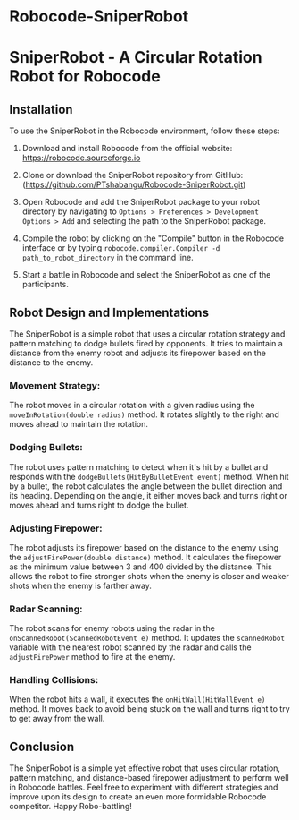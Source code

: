 # Robocode-SniperRobot
# SniperRobot - A Circular Rotation Robot for Robocode

## Installation

To use the SniperRobot in the Robocode environment, follow these steps:

1. Download and install Robocode from the official website: https://robocode.sourceforge.io

2. Clone or download the SniperRobot repository from GitHub: (https://github.com/PTshabangu/Robocode-SniperRobot.git)

3. Open Robocode and add the SniperRobot package to your robot directory by navigating to `Options > Preferences > Development Options > Add` and selecting the path to the SniperRobot package.

4. Compile the robot by clicking on the "Compile" button in the Robocode interface or by typing `robocode.compiler.Compiler -d path_to_robot_directory` in the command line.

5. Start a battle in Robocode and select the SniperRobot as one of the participants.

## Robot Design and Implementations

The SniperRobot is a simple robot that uses a circular rotation strategy and pattern matching to dodge bullets fired by opponents. It tries to maintain a distance from the enemy robot and adjusts its firepower based on the distance to the enemy.

### Movement Strategy:

The robot moves in a circular rotation with a given radius using the `moveInRotation(double radius)` method. It rotates slightly to the right and moves ahead to maintain the rotation.

### Dodging Bullets:

The robot uses pattern matching to detect when it's hit by a bullet and responds with the `dodgeBullets(HitByBulletEvent event)` method. When hit by a bullet, the robot calculates the angle between the bullet direction and its heading. Depending on the angle, it either moves back and turns right or moves ahead and turns right to dodge the bullet.

### Adjusting Firepower:

The robot adjusts its firepower based on the distance to the enemy using the `adjustFirePower(double distance)` method. It calculates the firepower as the minimum value between 3 and 400 divided by the distance. This allows the robot to fire stronger shots when the enemy is closer and weaker shots when the enemy is farther away.

### Radar Scanning:

The robot scans for enemy robots using the radar in the `onScannedRobot(ScannedRobotEvent e)` method. It updates the `scannedRobot` variable with the nearest robot scanned by the radar and calls the `adjustFirePower` method to fire at the enemy.

### Handling Collisions:

When the robot hits a wall, it executes the `onHitWall(HitWallEvent e)` method. It moves back to avoid being stuck on the wall and turns right to try to get away from the wall.

## Conclusion

The SniperRobot is a simple yet effective robot that uses circular rotation, pattern matching, and distance-based firepower adjustment to perform well in Robocode battles. Feel free to experiment with different strategies and improve upon its design to create an even more formidable Robocode competitor. Happy Robo-battling!

